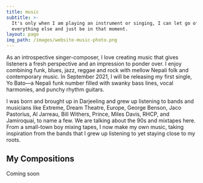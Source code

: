 ```yaml
---
title: music
subtitle: >-
  It's only when I am playing an instrument or singing, I can let go of
  everything else and just be in that moment.
layout: page
img_path: /images/website-music-photo.png
---
```

As an introspective singer-composer, I love creating music that gives listeners a fresh perspective and an impression to ponder over. I enjoy combining funk, blues, jazz, reggae and rock with mellow Nepali folk and contemporary music.  In September 2021, I will be releasing my first single, Yo Bato—a Nepali funk number filled with swanky bass lines, vocal harmonies, and punchy rhythm guitars.

I was born and brought up in Darjeeling and grew up listening to bands and musicians like Extreme, Dream Theatre, Europe, George Benson, Jaco Pastorius, Al Jarreau, Bill Withers, Prince, Miles Davis, RHCP, and Jamiroquai,  to name a few. We are talking about the 90s and mixtapes here. From a small-town boy mixing tapes, I now make my own music, taking inspiration from the bands that I grew up listening to yet staying close to my roots.

### <a name="songs"></a>

## My Compositions

Coming soon

<!-- 
*   Yo Bato

*   Sinking in Love

*   Eh Nani!

*   [Santa is Coming (with a bag full of vaccines)](https://www.instagram.com/tv/CIYl4FBhNj7/?utm_source=ig_web_copy_link) - Wrote this roughly mixed song as part of [Solace's](https://solace.com/) annual celebration.
